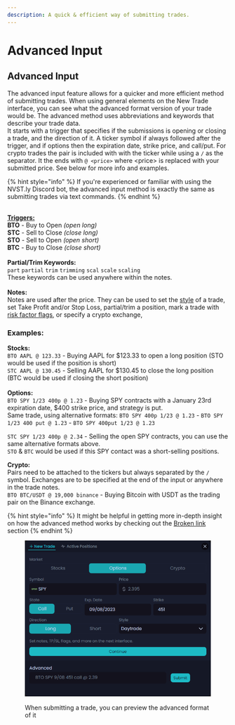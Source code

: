 ```yaml
---
description: A quick & efficient way of submitting trades.
---
```


# Advanced Input

## Advanced Input

The advanced input feature allows for a quicker and more efficient method of submitting trades. When using general elements on the New Trade interface, you can see what the advanced format version of your trade would be. The advanced method uses abbreviations and keywords that describe your trade data.\
It starts with a trigger that specifies if the submissions is opening or closing a trade, and the direction of it. A ticker symbol if always followed after the trigger, and if options then the expiration date, strike price, and call/put. For crypto trades the pair is included with with the ticker while using a `/` as the separator. It the ends with `@ <price>` where \<price> is replaced with your submitted price. See below for more info and examples.



{% hint style="info" %}
If you're experienced or familiar with using the NVST.ly Discord bot, the advanced input method is exactly the same as submitting trades via text commands.
{% endhint %}

\
[**Triggers:**](https://docs.thetradehub.net/submit-stocks-options-trades-on-discord/triggers)\
**BTO** - Buy to Open _(open long)_\
**STC** - Sell to Close _(close long)_\
**STO** - Sell to Open _(open short)_\
**BTC** - Buy to Close _(close short)_\
\
**Partial/Trim Keywords:**\
`part` `partial` `trim` `trimming` `scal` `scale` `scaling`\
These keywords can be used anywhere within the notes.\
\
**Notes:**\
Notes are used after the price. They can be used to set the [style](broken-reference) of a trade, set Take Profit and/or Stop Loss, partial/trim a position, mark a trade with [risk factor flags](broken-reference), or specify a crypto exchange,&#x20;

### &#x20;**Examples:**

**Stocks:**\
`BTO AAPL @ 123.33` - Buying AAPL for $123.33 to open a long position (STO would be used if the position is short)\
`STC AAPL @ 130.45` - Selling AAPL for $130.45 to close the long position (BTC would be used if closing the short position)\
\
**Options:**\
`BTO SPY 1/23 400p @ 1.23` - Buying SPY contracts with a January 23rd expiration date, $400 strike price, and strategy is put. \
Same trade, using alternative formats: `BTO SPY 400p 1/23 @ 1.23` - `BTO SPY 1/23 400 put @ 1.23` - `BTO SPY 400put 1/23 @ 1.23`

`STC SPY 1/23 400p @ 2.34` - Selling the open SPY contracts, you can use the same alternative formats above. \
`STO` & `BTC` would be used if this SPY contact was a short-selling positions.

**Crypto:**\
Pairs need to be attached to the tickers but always separated by the `/` symbol. Exchanges are to be specified at the end of the input or anywhere in the trade notes.\
`BTO BTC/USDT @ 19,000 binance` - Buying Bitcoin with USDT as the trading pair on the Binance exchange.

{% hint style="info" %}
It might be helpful in getting more in-depth insight on how the advanced method works by checking out the [Broken link](broken-reference "mention") section
{% endhint %}

<figure><img src="../.gitbook/assets/image (204).png" alt=""><figcaption><p>When submitting a trade, you can preview the advanced format of it</p></figcaption></figure>
